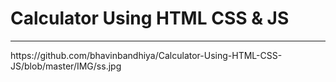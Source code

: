 <h1> Calculator Using HTML CSS & JS </h1>
<hr>
https://github.com/bhavinbandhiya/Calculator-Using-HTML-CSS-JS/blob/master/IMG/ss.jpg
